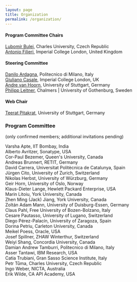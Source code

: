 ```yaml
---
layout: page
title: Organization
permalink: /organization/
---
```

#### Program Committee Chairs

[Lubomír Bulej](http://d3s.mff.cuni.cz/~bulej/), Charles University, Czech Republic  
[Antonio Filieri](https://www.antonio.filieri.name/), Imperial College London, United Kingdom

#### Steering Committee

[Danilo Ardagna](http://ardagna.faculty.polimi.it/), Politecnico di Milano, Italy  
[Giuliano Casale](http://wp.doc.ic.ac.uk/gcasale/), Imperial College London, UK  
[Andre van Hoorn](http://www.iste.uni-stuttgart.de/rss/people/vanhoorn/), University of Stuttgart, Germany  
[Philipp Leitner](http://www.chalmers.se/en/staff/Pages/philipp-leitner.aspx), Chalmers | University of Gothenburg, Sweden

#### Web Chair

[Teerat Pitakrat](http://www.iste.uni-stuttgart.de/rss/people/pitakrat.html), University of Stuttgart, Germany  


### Program Committee
(only confirmed members; additional invitations pending)

 Varsha Apte, IIT Bombay, India  
 Alberto Avritzer, Sonatype, USA  
 Cor-Paul Bezemer, Queen's University, Canada  
 Andreas Brunnert, RETIT, Germany  
 David Carrera, Universitat Politècnica de Catalunya, Spain  
 Jürgen Cito, University of Zurich, Switzerland  
 Nikolas Herbst, University of Würzburg, Germany  
 Geir Horn, University of Oslo, Norway  
 Klaus-Dieter Lange, Hewlett Packard Enterprise, USA  
 Marin Litoiu, York University, Canada  
 Zhen Ming (Jack) Jiang, York University, Canada  
 Zoltán Adam Mann, University of Duisburg-Essen, Germany  
 Claus Pahl, Free University of Bozen-Bolzano, Italy  
 Cesare Pautasso, University of Lugano, Switzerland  
 Diego Pérez-Palacín, University of Zaragoza, Spain  
 Dorina Petriu, Carleton University, Canada  
 Meikel Poess, Oracle, USA  
 Josef Spillner, ZHAW Winterthur, Switzerland  
 Weiyi Shang, Concordia University, Canada  
 Damian Andrew Tamburri, Politecnico di Milano, Italy  
 Asser Tantawi, IBM Research, USA  
 Catia Trubiani, Gran Sasso Science Institute, Italy  
 Petr Tůma, Charles University, Czech Republic  
 Ingo Weber, NICTA, Australia  
 Erik Wilde, CA API Academy, USA  
